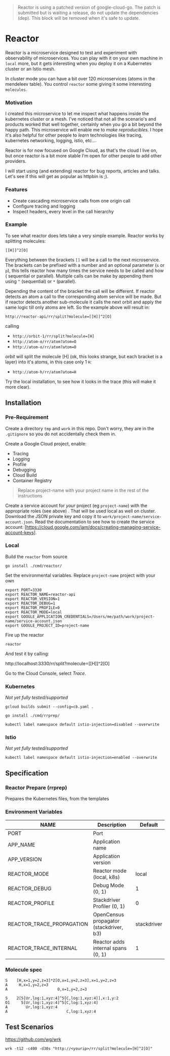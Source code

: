 > Reactor is using a patched version of google-cloud-go. The patch is submitted but is waiting a release, do not
> update the dependencies (dep). This block will be removed when it's safe to update.

# Reactor

Reactor is a microservice designed to test and experiment with observability of microservices. You can play with it
on your own machine in `local` more, but it gets interesting when you deploy it on a Kubernetes cluster or an Istio mesh.

In cluster mode you can have a bit over 120 microservices (atoms in the mendeleev table). You control `reactor` some
giving it some interesting `molecules`.

### Motivation

I created this microservice to let me inspect what happens inside the kubernetes cluster or a mesh. I've noticed that
not all the scenario's and products worked that well together, certainly when you go a bit beyond the happy path. This
microservice will enable me to *make reproducibles*. I hope it's also helpful for other people to *learn*  technologies
like tracing, kubernetes networking, logging, istio, etc...

Reactor is for now focused on Google Cloud, as that's the cloud I live on, but once reactor is a bit more stable I'm open
for other people to add other providers.

I will start using (and extending) reactor for bug reports, articles and talks. Let's see if this will get
as popular as httpbin is ;).

### Features

* Create cascading microservice calls from one origin call
* Configure tracing and logging
* Inspect headers, every level in the call hierarchy

### Example

To see what reactor does lets take a very simple example. Reactor works by splitting molecules:

`[[H]]^2[O]`

Everything between the brackets `[]` will be a call to the next microservice. The brackets can be prefixed with a number
and an optional parameter (`s` or `p`), this tells reactor how many times the service needs to be called and how (
sequential or parallel). Multiple calls can be make by appending them using `^` (sequential) or `*` (parallel).

Depending the content of the bracket the call will be different. If reactor detects an atom a call to the corresponding
atom service will be made. But if reactor detects another sub-molecule it calls the next orbit and apply the same
logic till only atoms are left. So the example above will result in:

`http://reactor-api/rr/split?molecule=[[H]]^2[O]`

calling

* `http://orbit-1/rr/split?molecule=[H]`
* `http://atom-o/rr/atom?atom=O`
* `http://atom-o/rr/atom?atom=O`

*orbit* will split the molecule [H] (ok, this looks strange, but each bracket is a layer) into it's atoms, in this
case only 1 `H`:

* `http://atom-h/rr/atom?atom=H`

Try the local installation, to see how it looks in the trace (this will make it more clear).

## Installation

### Pre-Requirement

Create a directory `tmp` and `work` in this repo. Don't worry, they are in the `.gitignore` so you do not accidentally
check them in.

Create a Google Cloud project, enable:

* Tracing
* Logging
* Profile
* Debugging
* Cloud Build
* Container Registry

> Replace project-name with your project name in the rest of the instructions

Create a service account for *your* project (eg `project-name`) with the appropriate roles (see above) .
That will be used local as well on cluster. Download the JSON private key and copy it to
`work/project-name/service-account.json`. Read the documentation to see how to
create the service account:  [https://cloud.google.com/iam/docs/creating-managing-service-account-keys].

### Local

Build the `reactor` from source

`go install ./cmd/reactor/`

Set the environmental variables. Replace `project-name` project with your own

```
export PORT=3330
export REACTOR_NAME=reactor-api
export REACTOR_VERSION=1
export REACTOR_DEBUG=1
export REACTOR_PROFILE=0
export REACTOR_MODE=local
export GOOGLE_APPLICATION_CREDENTIALS=/Users/me/path/work/project-name/service-account.json
export GOOGLE_PROJECT_ID=project-name
```

Fire up the reactor

`reactor`

And test it by calling:

http://localhost:3330/rr/split?molecule=[[H]]^2[O]

Go to the Cloud Console, select *Trace*.

### Kubernetes

*Not yet fully tested/supported*

`gcloud builds submit --config=cb.yaml .`

`go install ./cmd/rrprep/`

`kubectl label namespace default istio-injection=disabled --overwrite`

### Istio

*Not yet fully tested/supported*

`kubectl label namespace default istio-injection=enabled --overwrite`

## Specification

### Reactor Prepare (rrprep)

Prepares the Kubernetes files, from the templates

### Environment Variables

NAME | Description | Default
---- | ----------- | -------
PORT | Port |
APP_NAME | Application name |
APP_VERSION | Application version |
REACTOR_MODE | Reactor mode (local, k8s) | local
REACTOR_DEBUG | Debug Mode (0, 1) | 1
REACTOR_PROFILE | Stackdriver Profiler (0, 1) | 0
REACTOR_TRACE_PROPAGATION | OpenCensus propagator (stackdriver, b3)  | stackdriver
REACTOR_TRACE_INTERNAL | Reactor adds internal spans (0, 1) | 1

### Molecule spec


```
S    [H,x=1,y=2,z=3]*2[O,x=1,y=2,z=3],x=1,y=2,z=3
A     H,x=1,y=2,z=3
A                      O,x=1,y=2,z=3
```


```
S    2[5[Ur,log:1,xyz:4]^5[C,log:1,xyz:4]],x:1,y:2
O1     5[Ur,log:1,xyz:4]^5[C,log:1,xyz:4]
A        Ur,log:1,xyz:4
A                          C,log:1,xyz:4
```

## Test Scenarios

https://github.com/wg/wrk

`wrk -t12 -c400 -d30s "http://<yourip>/rr/split?molecule=[H]^2[O]"`

